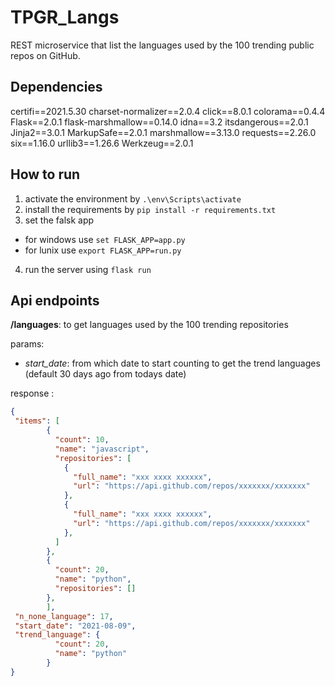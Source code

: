 # TPGR_Langs
REST microservice that list the languages used by the 100 trending public repos on GitHub.

## Dependencies
certifi==2021.5.30
charset-normalizer==2.0.4
click==8.0.1
colorama==0.4.4
Flask==2.0.1
flask-marshmallow==0.14.0
idna==3.2
itsdangerous==2.0.1
Jinja2==3.0.1
MarkupSafe==2.0.1
marshmallow==3.13.0
requests==2.26.0
six==1.16.0
urllib3==1.26.6
Werkzeug==2.0.1

## How to run
1. activate the environment by `.\env\Scripts\activate`
2. install the requirements by `pip install -r requirements.txt`
3. set the falsk app
  - for windows use `set FLASK_APP=app.py`
  - for lunix use `export FLASK_APP=run.py`
4. run the server using `flask run`

## Api endpoints
**/languages**: 
to get languages used by the 100 trending repositories

params:
* _start_date_: from which date to start counting to get the trend languages (default 30 days ago from todays date)

response :
```json
{
 "items": [
        {
          "count": 10,
          "name": "javascript",
          "repositories": [
            {
              "full_name": "xxx xxxx xxxxxx",
              "url": "https://api.github.com/repos/xxxxxxx/xxxxxxx"
            },
            {
              "full_name": "xxx xxxx xxxxxx",
              "url": "https://api.github.com/repos/xxxxxxx/xxxxxxx"
            },
          ]
        },
        {
          "count": 20,
          "name": "python",
          "repositories": []
        },
        ],
 "n_none_language": 17,
 "start_date": "2021-08-09",
 "trend_language": {
          "count": 20,
          "name": "python"
        }
}
```





